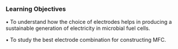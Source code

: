### Learning Objectives

•	To understand how the choice of electrodes helps in producing a sustainable generation of electricity in microbial fuel cells.

•	To study the best electrode combination for constructing MFC.

